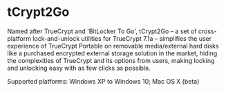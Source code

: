 # tCrypt2Go
Named after TrueCrypt and 'BitLocker To Go', tCrypt2Go – a set of cross-platform lock-and-unlock utilities for TrueCrypt 7.1a – simplifies the user experience of TrueCrypt Portable on removable media/external hard disks like a purchased encrypted external storage solution in the market, hiding the complexities of TrueCrypt and its options from users, making locking and unlocking easy with as few clicks as possible.

Supported platforms: Windows XP to Windows 10; Mac OS X (beta)
